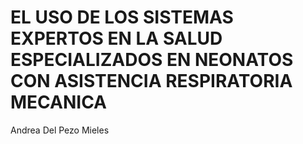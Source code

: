 EL USO DE LOS SISTEMAS EXPERTOS EN LA SALUD ESPECIALIZADOS EN NEONATOS CON ASISTENCIA RESPIRATORIA MECANICA
=======================
Andrea Del Pezo Mieles
